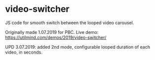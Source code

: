 # video-switcher
JS code for smooth switch between the looped video carousel.

Originally made 1.07.2019 for PBC. Live demo: https://utilmind.com/demos/2019/video-switcher/

UPD 3.07.2019: added 2nd mode, configurable looped duration of each video, in seconds.
